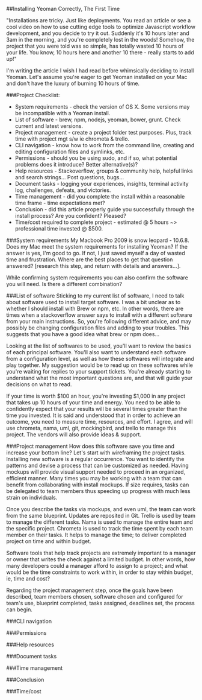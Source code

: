 ##Installing Yeoman Correctly, The First Time

"Installations are tricky. Just like deployments. You read an article or see a cool video on how to use cutting edge tools to optimize Javascript workflow development, and you decide to try it out. Suddenly it's 10 hours later and 3am in the morning, and you're completely lost in the woods! Somehow, the project that you were told was so simple, has totally wasted 10 hours of your life. You know, 10 hours here and another 10 there - really starts to add up!"

I'm writing the article I wish I had read before whimsically deciding to install Yeoman. Let's assume you're eager to get Yeoman installed on your Mac and don't have the luxury of burning 10 hours of time. 

###Project Checklist:

* System requirements - check the version of OS X. Some versions may be incompatible with a Yeoman install.
* List of software - brew, npm, nodejs, yeoman, bower, grunt. Check current and latest versions. 
* Project management - create a project folder test purposes. Plus, track time with project mgt s/w ie chrometa & trello.
* CLI navigation - know how to work from the command line, creating and editing configuration files and symlinks, etc.
* Permissions - should you be using sudo, and if so, what potential problems does it introduce? Better alternative(s)?
* Help resources - Stackoverflow, groups & community help, helpful links and search strings… Post questions, bugs…
* Document tasks - logging your experiences, insights, terminal activity log, challenges, defeats, and victories. 
* Time management - did you complete the install within a reasonable time frame - time expectations met?
* Conclusion - did this article properly guide you successfully through the install process? Are you confident? Pleased?
* Time/cost required to complete project - estimated @ 5 hours ~> professional time invested @ $500.

###System requirements
My Macbook Pro 2009 is snow leopard - 10.6.8. Does my Mac meet the system requirements for installing Yeoman? If the answer is yes, I'm good to go. If not, I just saved myself a day of wasted time and frustration. Where are the best places to get that question answered? [research this step, and return with details and answers…].

While confirming system requirements you can also confirm the software you will need. Is there a different combination?

###List of software
Sticking to my current list of software, I need to talk about software used to install target software. I was a bit unclear as to whether I should install with Brew or npm, etc. In other words, there are times when a stackoverflow answer says to install with a different software from your main instructions. So, you're following different advice, and may possibly be changing configuration files and adding to your troubles. This suggests that you have a good idea what brew  or npm does…

Looking at the list of softwares to be used, you'll want to review the basics of each principal software. You'll also want to understand each software from a configuration level, as well as how these softwares will integrate and play together. My suggestion would be to read up on these softwares while you're waiting for replies to your support tickets. You're already starting to understand what the most important questions are, and that will guide your decisions on what to read. 

If your time is worth $100 an hour, you're investing $1,000 in any project that takes up 10 hours of your time and energy. You need to be able to confidently expect that your results will be several times greater than the time you invested. It is said and understood that in order to achieve an outcome, you need to measure time, resources, and effort. I agree, and will use chrometa, nama, uml, git, mockingbird, and trello to manage this project. The vendors will also provide ideas & support.

###Project management
How does this software save you time and increase your bottom line? Let's start with wireframing the project tasks. Installing new software is a regular occurrence. You want to identify the patterns and devise a process that can be customized as needed. Having mockups will provide visual support needed to proceed in an organized, efficient manner. Many times you may be working with a team that can benefit from collaborating with install mockups. If size requires, tasks can be delegated to team members thus speeding up progress with much less strain on individuals. 

Once you describe the tasks via mockups, and even uml, the team can work from the same blueprint. Updates are reposited in Git. Trello is used by team to manage the different tasks. Nama is used to manage the entire team and the specific project. Chrometa is used to track the time spent by each team member on their tasks. It helps to manage the time; to deliver completed project on time and within budget. 

Software tools that help track projects are extremely important to a manager or owner that writes the check against a limited budget. In other words, how many developers could a manager afford to assign to a project; and what would be the time constraints to work within, in order to stay within budget, ie, time and cost?

Regarding the project management step, once the goals have been described, team members chosen, software chosen and configured for team's use, blueprint completed, tasks assigned, deadlines set, the process can begin. 

###CLI navigation

###Permissions

###Help resources

###Document tasks

###Time management

###Conclusion

###Time/cost
